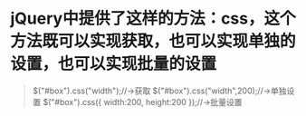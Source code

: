# jQuery中提供了这样的方法：css，这个方法既可以实现获取，也可以实现单独的设置，也可以实现批量的设置
> $("#box").css("width");//->获取
> $("#box").css("width",200);//->单独设置
> $("#box").css({
       width:200,
       height:200
});//->批量设置